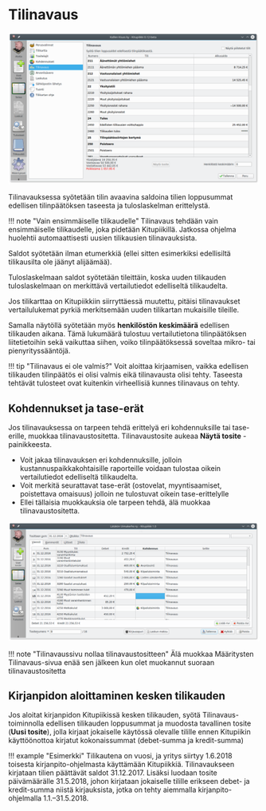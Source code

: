# Tilinavaus

![](tilinavaus.png)

Tilinavauksessa syötetään tilin avaavina saldoina tilien loppusummat edellisen tilinpäätöksen taseesta ja tuloslaskelman erittelystä.

!!! note "Vain ensimmäiselle tilikaudelle"
    Tilinavaus tehdään vain ensimmäiselle tilikaudelle, joka pidetään Kitupiikillä. Jatkossa ohjelma huolehtii automaattisesti uusien tilikausien tilinavauksista.

Saldot syötetään ilman etumerkkiä (ellei sitten esimerkiksi edellisiltä tilikausilta ole jäänyt alijäämää).

Tuloslaskelmaan saldot syötetään tileittäin, koska uuden tilikauden tuloslaskelmaan on merkittävä vertailutiedot edelliseltä tilikaudelta.

Jos tilikarttaa on Kitupiikkiin siirryttäessä muutettu, pitäisi tilinavaukset vertailulukemat pyrkiä merkitsemään uuden tilikartan mukaisille tileille.

Samalla näytöllä syötetään myös **henkilöstön keskimäärä** edellisen tilikauden aikana. Tämä lukumäärä tulostuu vertailutietona tilinpäätöksen liitetietoihin sekä vaikuttaa siihen, voiko tilinpäätöksessä soveltaa mikro- tai pienyrityssääntöjä.

!!! tip "Tilinavaus ei ole valmis?"
    Voit aloittaa kirjaamisen, vaikka edellisen tilikauden tilinpäätös ei olisi valmis eikä tilinavausta olisi tehty. Taseesta tehtävät tulosteet ovat kuitenkin virheellisiä kunnes tilinavaus on tehty.

## Kohdennukset ja tase-erät

Jos tilinavauksessa on tarpeen tehdä erittelyä eri kohdennuksille tai tase-erille, muokkaa tilinavaustositetta. Tilinavaustosite aukeaa **Näytä tosite** -painikkeesta.

* Voit jakaa tilinavauksen eri kohdennuksille, jolloin kustannuspaikkakohtaisille raporteille voidaan tulostaa oikein vertailutiedot edelliseltä tilikaudelta.
* Voit merkitä seurattavat tase-erät (ostovelat, myyntisaamiset, poistettava omaisuus) jolloin ne tulostuvat oikein tase-erittelylle
* Ellei tällaisia muokkauksia ole tarpeen tehdä, älä muokkaa tilinavaustositetta.

![](avaustosite.png)

!!! note "Tilinavaussivu nollaa tilinavaustositteen"
    Älä muokkaa Määritysten Tilinavaus-sivua enää sen jälkeen kun olet muokannut suoraan tilinavaustositetta

## Kirjanpidon aloittaminen kesken tilikauden

Jos aloitat kirjanpidon Kitupiikissä kesken tilikauden, syötä Tilinavaus-toiminnolla edellisen tilikauden loppusummat ja muodosta tavallinen tosite (**Uusi tosite**), jolla kirjaat jokaiselle käytössä olevalle tilille ennen Kitupiikin käyttöönottoa kirjatut kokonaissummat (debet-summa ja kredit-summa)

!!! example "Esimerkki"
    Tilikautena on vuosi, ja yritys siirtyy 1.6.2018 toisesta kirjanpito-ohjelmasta käyttämään Kitupiikkiä. Tilinavaukseen kirjataan tilien päättävät saldot 31.12.2017. Lisäksi luodaan tosite päivämäärälle 31.5.2018, johon kirjataan jokaiselle tilille erikseen debet- ja kredit-summa niistä kirjauksista, jotka on tehty aiemmalla kirjanpito-ohjelmalla 1.1.–31.5.2018.
